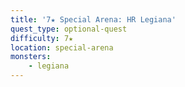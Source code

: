 ```yaml
---
title: '7★ Special Arena: HR Legiana'
quest_type: optional-quest
difficulty: 7★
location: special-arena
monsters:
    - legiana
---
```

